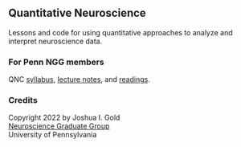 ## Quantitative Neuroscience

Lessons and code for using quantitative approaches to analyze and interpret neuroscience data.

### For Penn NGG members
QNC [syllabus](https://canvas.upenn.edu/courses/1358934/assignments/syllabus), [lecture notes](https://canvas.upenn.edu/courses/1358934/files/folder/Courses/Quantitative%20Neuro%20Core/Lessons), and [readings](https://canvas.upenn.edu/courses/1358934/files/folder/Courses/Quantitative%20Neuro%20Core/Readings).

### Credits

Copyright 2022 by Joshua I. Gold  
[Neuroscience Graduate Group](https://www.med.upenn.edu/ngg/)  
University of Pennsylvania
